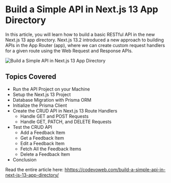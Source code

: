 # Build a Simple API in Next.js 13 App Directory

In this article, you will learn how to build a basic RESTful API in the new Next.js 13 app directory. Next.js 13.2 introduced a new approach to building APIs in the App Router (app), where we can create custom request handlers for a given route using the Web Request and Response APIs.

![Build a Simple API in Next.js 13 App Directory](https://codevoweb.com/wp-content/uploads/2023/04/Build-a-Simple-API-in-Next.js-13-App-Directory.webp)

## Topics Covered

- Run the API Project on your Machine
- Setup the Next.js 13 Project
- Database Migration with Prisma ORM
- Initialize the Prisma Client
- Create the CRUD API in Next.js 13 Route Handlers
    - Handle GET and POST Requests
    - Handle GET, PATCH, and DELETE Requests
- Test the CRUD API
    - Add a Feedback Item
    - Get a Feedback Item
    - Edit a Feedback Item
    - Fetch All the Feedback Items
    - Delete a Feedback Item
- Conclusion


Read the entire article here: [hhttps://codevoweb.com/build-a-simple-api-in-next-js-13-app-directory/](https://codevoweb.com/build-a-simple-api-in-next-js-13-app-directory/)

